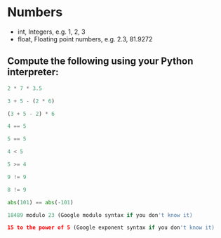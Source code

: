 # Numbers

- int, Integers, e.g. 1, 2, 3
- float, Floating point numbers, e.g. 2.3, 81.9272

## Compute the following using your Python interpreter:
```python
2 * 7 * 3.5

3 + 5 - (2 * 6)

(3 + 5 - 2) * 6

4 == 5

5 == 5

4 < 5

5 >= 4

9 != 9

8 != 9

abs(101) == abs(-101)

18489 modulo 23 (Google modulo syntax if you don't know it)

15 to the power of 5 (Google exponent syntax if you don't know it)
